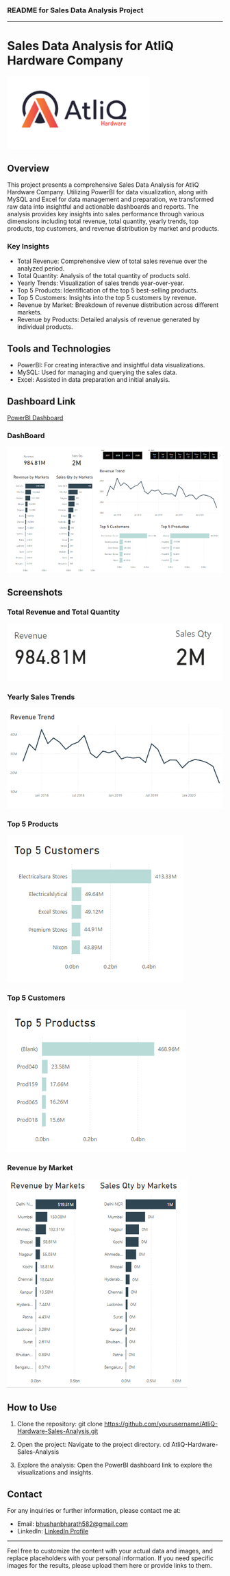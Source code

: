 ### README for Sales Data Analysis Project

---

# Sales Data Analysis for AtliQ Hardware Company

![AtliQ Logo](images/487090-company-logo.png)

## Overview

This project presents a comprehensive Sales Data Analysis for AtliQ Hardware Company. Utilizing PowerBI for data visualization, along with MySQL and Excel for data management and preparation, we transformed raw data into insightful and actionable dashboards and reports. The analysis provides key insights into sales performance through various dimensions including total revenue, total quantity, yearly trends, top products, top customers, and revenue distribution by market and products.

### Key Insights

- Total Revenue: Comprehensive view of total sales revenue over the analyzed period.
- Total Quantity: Analysis of the total quantity of products sold.
- Yearly Trends: Visualization of sales trends year-over-year.
- Top 5 Products: Identification of the top 5 best-selling products.
- Top 5 Customers: Insights into the top 5 customers by revenue.
- Revenue by Market: Breakdown of revenue distribution across different markets.
- Revenue by Products: Detailed analysis of revenue generated by individual products.

## Tools and Technologies

- PowerBI: For creating interactive and insightful data visualizations.
- MySQL: Used for managing and querying the sales data.
- Excel: Assisted in data preparation and initial analysis.

## Dashboard Link

[PowerBI Dashboard](https://app.powerbi.com/groups/me/reports/74a360c8-d301-424a-afc0-45a94f41ea7b?ctid=12acd680-7586-470c-9e9d-8755396a6743&pbi_source=linkShare)

### DashBoard

![Dashboard image](images/img1.PNG)

## Screenshots

### Total Revenue and Total Quantity

![Total Revenue and Total Quantity](images/img2.PNG)

### Yearly Sales Trends

![Yearly Trends](images/img3.PNG)

### Top 5 Products

![Top 5 Products](images/img4.PNG)

### Top 5 Customers

![Top 5 Customers](images/img5.PNG)

### Revenue by Market

![Revenue by Market](images/img6.PNG)

## How to Use

1. Clone the repository:
      git clone https://github.com/yourusername/AtliQ-Hardware-Sales-Analysis.git
   
2. Open the project: Navigate to the project directory.
      cd AtliQ-Hardware-Sales-Analysis
   
3. Explore the analysis: Open the PowerBI dashboard link to explore the visualizations and insights.

## Contact

For any inquiries or further information, please contact me at:
- Email: bhushanbharath582@gmail.com
- LinkedIn: [LinkedIn Profile](https://www.linkedin.com/in/bharathbhushankoneni/)

---

Feel free to customize the content with your actual data and images, and replace placeholders with your personal information. If you need specific images for the results, please upload them here or provide links to them.
